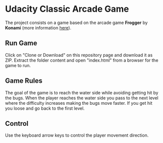 # Udacity Classic Arcade Game

The project consists on a game based on the arcade game **Frogger** by **Konami** (more information [here](https://en.wikipedia.org/wiki/Frogger)).

## Run Game

Click on "Clone or Download" on this repository page and download it as ZIP. Extract the folder content and open "index.html" from a browser for the game to run.

## Game Rules

The goal of the game is to reach the water side while avoiding getting hit by the bugs. When the player reaches the water side you pass to the next level where the difficulty increases making the bugs move faster. If you get hit you loose and go back to the first level.

## Control

Use the keyboard arrow keys to control the player movement direction.
